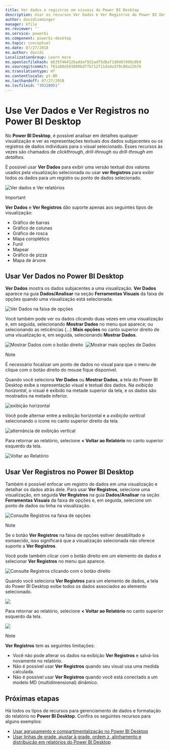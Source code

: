 ```yaml
---
title: Ver dados e registros em visuais do Power BI Desktop
description: Usar os recursos Ver Dados e Ver Registros do Power BI Desktop para analisar os detalhes
author: davidiseminger
manager: kfile
ms.reviewer: ''
ms.service: powerbi
ms.component: powerbi-desktop
ms.topic: conceptual
ms.date: 07/27/2018
ms.author: davidi
LocalizationGroup: Learn more
ms.openlocfilehash: b635f464126addaf952adf5d8af1d0407899c0b9
ms.sourcegitcommit: f01a88e583889bd77b712f11da4a379c88a22b76
ms.translationtype: HT
ms.contentlocale: pt-BR
ms.lasthandoff: 07/27/2018
ms.locfileid: "39328051"
---
```

# <a name="use-see-data-and-see-records-in-power-bi-desktop"></a>Use Ver Dados e Ver Registros no Power BI Desktop
No **Power BI Desktop**, é possível analisar em detalhes qualquer visualização e ver as representações textuais dos dados subjacentes ou os registros de dados individuais para o visual selecionado. Esses recursos às vezes são chamados de *clickthrough*, *drill-through* ou *drill-through em detalhes*.

É possível usar **Ver Dados** para exibir uma versão textual dos valores usados pela visualização selecionada ou usar **ver Registros** para exibir todos os dados para um registro ou ponto de dados selecionado. 

![Ver dados e Ver relatórios](media/desktop-see-data-see-records/see-data-record.png)

>[!IMPORTANT]
>**Ver Dados** e **Ver Registros** dão suporte apenas aos seguintes tipos de visualização:
>  - Gráfico de barras
>  - Gráfico de colunas
>  - Gráfico de rosca
>  - Mapa coroplético
>  - Funil
>  - Mapear
>  - Gráfico de pizza
>  - Mapa de árvore

## <a name="use-see-data-in-power-bi-desktop"></a>Usar Ver Dados no Power BI Desktop

**Ver Dados** mostra os dados subjacentes a uma visualização. **Ver Dados** aparece na guia **Dados/Analisar** na seção **Ferramentas Visuais** da faixa de opções quando uma visualização está selecionada.

![Ver Dados na faixa de opções](media/desktop-see-data-see-records/see-data1.png)

Você também pode ver os dados clicando duas vezes em uma visualização e, em seguida, selecionando **Mostrar Dados** no menu que aparece; ou selecionando as reticências (...) **Mais opções** no canto superior direito de uma visualização e, em seguida, selecionando **Mostrar Dados**.

![Mostrar Dados com o botão direito](media/desktop-see-data-see-records/see-data2.png)&nbsp;&nbsp;![Mostrar mais opções de Dados](media/desktop-see-data-see-records/see-data3.png)

> [!NOTE]
> É necessário focalizar um ponto de dados no visual para que o menu de clique com o botão direito do mouse fique disponível.

Quando você seleciona **Ver Dados** ou **Mostrar Dados**, a tela do Power BI Desktop exibe a representação visual e textual dos dados. Na *exibição horizontal*, o visual é exibido na metade superior da tela, e os dados são mostrados na metade inferior. 

![exibição horizontal](media/desktop-see-data-see-records/see-data4a.png)

Você pode alternar entre a exibição horizontal e a *exibição vertical* selecionando o ícone no canto superior direito da tela.

![alternância de exibição vertical](media/desktop-see-data-see-records/see-data4.png)

Para retornar ao relatório, selecione **< Voltar ao Relatório** no canto superior esquerdo da tela.

![Voltar ao Relatório](media/desktop-see-data-see-records/see-data5.png)

## <a name="use-see-records-in-power-bi-desktop"></a>Usar Ver Registros no Power BI Desktop

Também é possível enfocar um registro de dados em uma visualização e detalhar os dados atrás dele. Para usar **Ver Registros**, selecione uma visualização, em seguida **Ver Registros** na guia **Dados/Analisar** na seção **Ferramentas Visuais** da faixa de opções e, em seguida, selecione um ponto de dados ou linha na visualização. 

![Consulte Registros na faixa de opções](media/desktop-see-data-see-records/see-record1.png)

> [!NOTE]
> Se o botão **Ver Registros** na faixa de opções estiver desabilitado e esmaecido, isso significará que a visualização selecionada não oferece suporte a **Ver Registros**.

Você pode também clicar com o botão direito em um elemento de dados e selecionar **Ver Registros** no menu que aparece.

![Consulte Registros clicando com o botão direito](media/desktop-see-data-see-records/see-record2.png)

Quando você seleciona **Ver Registros** para um elemento de dados, a tela do Power BI Desktop exibe todos os dados associados ao elemento selecionado. 

![](media/desktop-see-data-see-records/see-record3.png)

Para retornar ao relatório, selecione **< Voltar ao Relatório** no canto superior esquerdo da tela.

![](media/desktop-see-data-see-records/see-record4.png)

> [!NOTE]
>**Ver Registros** tem as seguintes limitações:
> - Você não pode alterar os dados na exibição **Ver Registros** e salvá-los novamente no relatório.
> - Não é possível usar **Ver Registros** quando seu visual usa uma medida calculada.
> - Não é possível usar **Ver Registros** quando você está conectado a um modelo MD (multidimensional) dinâmico.

## <a name="next-steps"></a>Próximas etapas
Há todos os tipos de recursos para gerenciamento de dados e formatação do relatório no **Power BI Desktop**. Confira os seguintes recursos para alguns exemplos:

* [Usar agrupamento e compartimentalização no Power BI Desktop](desktop-grouping-and-binning.md)
* [Usar linhas de grade, ajustar à grade, ordem z, alinhamento e distribuição em relatórios do Power BI Desktop](desktop-gridlines-snap-to-grid.md)

